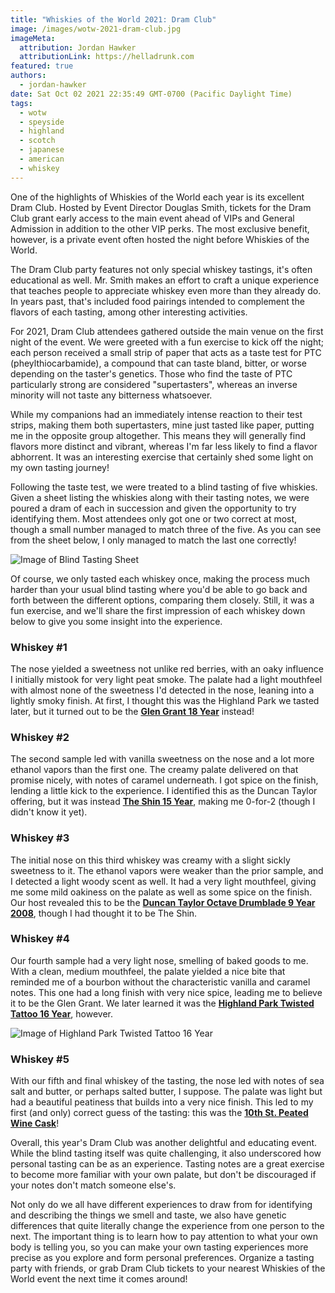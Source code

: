 ```yaml
---
title: "Whiskies of the World 2021: Dram Club"
image: /images/wotw-2021-dram-club.jpg
imageMeta:
  attribution: Jordan Hawker
  attributionLink: https://helladrunk.com
featured: true
authors:
  - jordan-hawker
date: Sat Oct 02 2021 22:35:49 GMT-0700 (Pacific Daylight Time)
tags:
  - wotw
  - speyside
  - highland
  - scotch
  - japanese
  - american
  - whiskey
---
```


One of the highlights of Whiskies of the World each year is its excellent Dram Club. 
Hosted by Event Director Douglas Smith, tickets for the Dram Club grant early access 
to the main event ahead of VIPs and General Admission in addition to the other VIP perks. 
The most exclusive benefit, however, is a private event often hosted the night before 
Whiskies of the World.

The Dram Club party features not only special whiskey tastings, it's often educational 
as well. Mr. Smith makes an effort to craft a unique experience that teaches people to 
appreciate whiskey even more than they already do. In years past, that's included 
food pairings intended to complement the flavors of each tasting, among other interesting 
activities.

For 2021, Dram Club attendees gathered outside the main venue on the first night of the 
event. We were greeted with a fun exercise to kick off the night; each person received 
a small strip of paper that acts as a taste test for PTC (pheylthiocarbamide), a compound 
that can taste bland, bitter, or worse depending on the taster's genetics. Those who find 
the taste of PTC particularly strong are considered "supertasters", whereas an inverse 
minority will not taste any bitterness whatsoever.

While my companions had an immediately intense reaction to their test strips, making 
them both supertasters, mine just tasted like paper, putting me in the opposite group 
altogether. This means they will generally find flavors more distinct and vibrant, 
whereas I'm far less likely to find a flavor abhorrent. It was an interesting exercise 
that certainly shed some light on my own tasting journey!

Following the taste test, we were treated to a blind tasting of five whiskies. Given 
a sheet listing the whiskies along with their tasting notes, we were poured a dram of 
each in succession and given the opportunity to try identifying them. Most attendees 
only got one or two correct at most, though a small number managed to match three of 
the five. As you can see from the sheet below, I only managed to match the last one 
correctly!

![Image of Blind Tasting Sheet](/images/wotw-2021-blind-tasting.jpg)

Of course, we only tasted each whiskey once, making the process much harder than your 
usual blind tasting where you'd be able to go back and forth between the different 
options, comparing them closely. Still, it was a fun exercise, and we'll share the 
first impression of each whiskey down below to give you some insight into the experience.

### Whiskey #1

The nose yielded a sweetness not unlike red berries, with an oaky influence I initially 
mistook for very light peat smoke. The palate had a light mouthfeel with almost none of 
the sweetness I'd detected in the nose, leaning into a lightly smoky finish. At first, I 
thought this was the Highland Park we tasted later, but it turned out to be the 
**<a href="https://bit.ly/hdglengrant18kl" target="_blank">Glen Grant 18 Year</a>** instead!

### Whiskey #2

The second sample led with vanilla sweetness on the nose and a lot more ethanol vapors 
than the first one. The creamy palate delivered on that promise nicely, with notes of 
caramel underneath. I got spice on the finish, lending a little kick to the experience. 
I identified this as the Duncan Taylor offering, but it was instead 
**<a href="https://bit.ly/hdshin15tw" target="_blank">The Shin 15 Year</a>**, 
making me 0-for-2 (though I didn't know it yet).

### Whiskey #3

The initial nose on this third whiskey was creamy with a slight sickly sweetness to it. 
The ethanol vapors were weaker than the prior sample, and I detected a light woody scent 
as well. It had a very light mouthfeel, giving me some mild oakiness on the palate as well 
as some spice on the finish. Our host revealed this to be the 
**<a href="https://bit.ly/hddrumblade2008ws" target="_blank">Duncan Taylor Octave Drumblade 9 Year 2008</a>**, 
though I had thought it to be The Shin.

### Whiskey #4

Our fourth sample had a very light nose, smelling of baked goods to me. With a clean, 
medium mouthfeel, the palate yielded a nice bite that reminded me of a bourbon without 
the characteristic vanilla and caramel notes. This one had a long finish with very nice 
spice, leading me to believe it to be the Glen Grant. We later learned it was the 
**<a href="https://bit.ly/hdhptwisted16tw" target="_blank">Highland Park Twisted Tattoo 16 Year</a>**, however.

![Image of Highland Park Twisted Tattoo 16 Year](/images/wotw-2021-hp-twisted-tattoo.jpg)

### Whiskey #5

With our fifth and final whiskey of the tasting, the nose led with notes of sea salt 
and butter, or perhaps salted butter, I suppose. The palate was light but had a beautiful 
peatiness that builds into a very nice finish. This led to my first (and only) correct 
guess of the tasting: this was the 
**<a href="https://bit.ly/hd10thpeatedwinetws" target="_blank">10th St. Peated Wine Cask</a>**!

Overall, this year's Dram Club was another delightful and educating event. While the 
blind tasting itself was quite challenging, it also underscored how personal tasting 
can be as an experience. Tasting notes are a great exercise to become more familiar 
with your own palate, but don't be discouraged if your notes don't match someone else's. 

Not only do we all have different experiences to draw from for identifying and describing 
the things we smell and taste, we also have genetic differences that quite literally 
change the experience from one person to the next. The important thing is to learn how to 
pay attention to what your own body is telling you, so you can make your own tasting 
experiences more precise as you explore and form personal preferences. Organize a tasting 
party with friends, or grab Dram Club tickets to your nearest Whiskies of the World event 
the next time it comes around!
